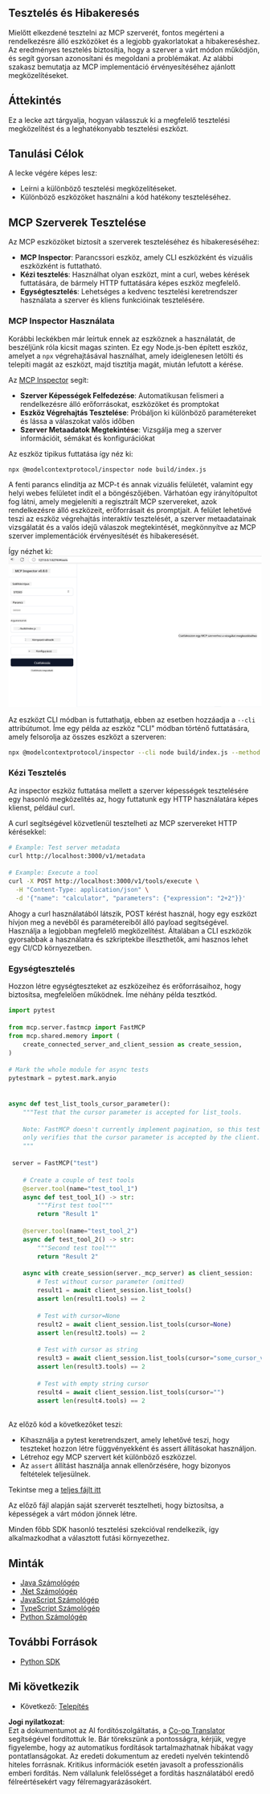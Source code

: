 <!--
CO_OP_TRANSLATOR_METADATA:
{
  "original_hash": "717f34718a773f6cf52d8445e40a96bf",
  "translation_date": "2025-05-17T12:46:59+00:00",
  "source_file": "03-GettingStarted/07-testing/README.md",
  "language_code": "hu"
}
-->
## Tesztelés és Hibakeresés

Mielőtt elkezdené tesztelni az MCP szerverét, fontos megérteni a rendelkezésre álló eszközöket és a legjobb gyakorlatokat a hibakereséshez. Az eredményes tesztelés biztosítja, hogy a szerver a várt módon működjön, és segít gyorsan azonosítani és megoldani a problémákat. Az alábbi szakasz bemutatja az MCP implementáció érvényesítéséhez ajánlott megközelítéseket.

## Áttekintés

Ez a lecke azt tárgyalja, hogyan válasszuk ki a megfelelő tesztelési megközelítést és a leghatékonyabb tesztelési eszközt.

## Tanulási Célok

A lecke végére képes lesz:

- Leírni a különböző tesztelési megközelítéseket.
- Különböző eszközöket használni a kód hatékony teszteléséhez.

## MCP Szerverek Tesztelése

Az MCP eszközöket biztosít a szerverek teszteléséhez és hibakereséséhez:

- **MCP Inspector**: Parancssori eszköz, amely CLI eszközként és vizuális eszközként is futtatható.
- **Kézi tesztelés**: Használhat olyan eszközt, mint a curl, webes kérések futtatására, de bármely HTTP futtatására képes eszköz megfelelő.
- **Egységtesztelés**: Lehetséges a kedvenc tesztelési keretrendszer használata a szerver és kliens funkcióinak tesztelésére.

### MCP Inspector Használata

Korábbi leckékben már leírtuk ennek az eszköznek a használatát, de beszéljünk róla kicsit magas szinten. Ez egy Node.js-ben épített eszköz, amelyet a `npx` végrehajtásával használhat, amely ideiglenesen letölti és telepíti magát az eszközt, majd tisztítja magát, miután lefutott a kérése.

Az [MCP Inspector](https://github.com/modelcontextprotocol/inspector) segít:

- **Szerver Képességek Felfedezése**: Automatikusan felismeri a rendelkezésre álló erőforrásokat, eszközöket és promptokat
- **Eszköz Végrehajtás Tesztelése**: Próbáljon ki különböző paramétereket és lássa a válaszokat valós időben
- **Szerver Metaadatok Megtekintése**: Vizsgálja meg a szerver információit, sémákat és konfigurációkat

Az eszköz tipikus futtatása így néz ki:

```bash
npx @modelcontextprotocol/inspector node build/index.js
```

A fenti parancs elindítja az MCP-t és annak vizuális felületét, valamint egy helyi webes felületet indít el a böngészőjében. Várhatóan egy irányítópultot fog látni, amely megjeleníti a regisztrált MCP szervereket, azok rendelkezésre álló eszközeit, erőforrásait és promptjait. A felület lehetővé teszi az eszköz végrehajtás interaktív tesztelését, a szerver metaadatainak vizsgálatát és a valós idejű válaszok megtekintését, megkönnyítve az MCP szerver implementációk érvényesítését és hibakeresését.

Így nézhet ki: ![Inspector](../../../../translated_images/connect.e0d648e6ecb359d05b60bba83261a6e6e73feb05290c47543a9994ca02e78886.hu.png)

Az eszközt CLI módban is futtathatja, ebben az esetben hozzáadja a `--cli` attribútumot. Íme egy példa az eszköz "CLI" módban történő futtatására, amely felsorolja az összes eszközt a szerveren:

```sh
npx @modelcontextprotocol/inspector --cli node build/index.js --method tools/list
```

### Kézi Tesztelés

Az inspector eszköz futtatása mellett a szerver képességek tesztelésére egy hasonló megközelítés az, hogy futtatunk egy HTTP használatára képes klienst, például curl.

A curl segítségével közvetlenül tesztelheti az MCP szervereket HTTP kérésekkel:

```bash
# Example: Test server metadata
curl http://localhost:3000/v1/metadata

# Example: Execute a tool
curl -X POST http://localhost:3000/v1/tools/execute \
  -H "Content-Type: application/json" \
  -d '{"name": "calculator", "parameters": {"expression": "2+2"}}'
```

Ahogy a curl használatából látszik, POST kérést használ, hogy egy eszközt hívjon meg a nevéből és paramétereiből álló payload segítségével. Használja a legjobban megfelelő megközelítést. Általában a CLI eszközök gyorsabbak a használatra és szkriptekbe illeszthetők, ami hasznos lehet egy CI/CD környezetben.

### Egységtesztelés

Hozzon létre egységteszteket az eszközeihez és erőforrásaihoz, hogy biztosítsa, megfelelően működnek. Íme néhány példa tesztkód.

```python
import pytest

from mcp.server.fastmcp import FastMCP
from mcp.shared.memory import (
    create_connected_server_and_client_session as create_session,
)

# Mark the whole module for async tests
pytestmark = pytest.mark.anyio


async def test_list_tools_cursor_parameter():
    """Test that the cursor parameter is accepted for list_tools.

    Note: FastMCP doesn't currently implement pagination, so this test
    only verifies that the cursor parameter is accepted by the client.
    """

 server = FastMCP("test")

    # Create a couple of test tools
    @server.tool(name="test_tool_1")
    async def test_tool_1() -> str:
        """First test tool"""
        return "Result 1"

    @server.tool(name="test_tool_2")
    async def test_tool_2() -> str:
        """Second test tool"""
        return "Result 2"

    async with create_session(server._mcp_server) as client_session:
        # Test without cursor parameter (omitted)
        result1 = await client_session.list_tools()
        assert len(result1.tools) == 2

        # Test with cursor=None
        result2 = await client_session.list_tools(cursor=None)
        assert len(result2.tools) == 2

        # Test with cursor as string
        result3 = await client_session.list_tools(cursor="some_cursor_value")
        assert len(result3.tools) == 2

        # Test with empty string cursor
        result4 = await client_session.list_tools(cursor="")
        assert len(result4.tools) == 2
    
```

Az előző kód a következőket teszi:

- Kihasználja a pytest keretrendszert, amely lehetővé teszi, hogy teszteket hozzon létre függvényekként és assert állításokat használjon.
- Létrehoz egy MCP szervert két különböző eszközzel.
- Az `assert` állítást használja annak ellenőrzésére, hogy bizonyos feltételek teljesülnek.

Tekintse meg a [teljes fájlt itt](https://github.com/modelcontextprotocol/python-sdk/blob/main/tests/client/test_list_methods_cursor.py)

Az előző fájl alapján saját szerverét tesztelheti, hogy biztosítsa, a képességek a várt módon jönnek létre.

Minden főbb SDK hasonló tesztelési szekcióval rendelkezik, így alkalmazkodhat a választott futási környezethez.

## Minták

- [Java Számológép](../samples/java/calculator/README.md)
- [.Net Számológép](../../../../03-GettingStarted/samples/csharp)
- [JavaScript Számológép](../samples/javascript/README.md)
- [TypeScript Számológép](../samples/typescript/README.md)
- [Python Számológép](../../../../03-GettingStarted/samples/python)

## További Források

- [Python SDK](https://github.com/modelcontextprotocol/python-sdk)

## Mi következik

- Következő: [Telepítés](/03-GettingStarted/08-deployment/README.md)

**Jogi nyilatkozat**:  
Ezt a dokumentumot az AI fordítószolgáltatás, a [Co-op Translator](https://github.com/Azure/co-op-translator) segítségével fordítottuk le. Bár törekszünk a pontosságra, kérjük, vegye figyelembe, hogy az automatikus fordítások tartalmazhatnak hibákat vagy pontatlanságokat. Az eredeti dokumentum az eredeti nyelvén tekintendő hiteles forrásnak. Kritikus információk esetén javasolt a professzionális emberi fordítás. Nem vállalunk felelősséget a fordítás használatából eredő félreértésekért vagy félremagyarázásokért.